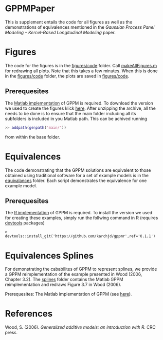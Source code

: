 # GPPMPaper
This is supplement entails the code for all figures as well as the demonstrations of equivalences mentioned in the *Gaussian Process Panel Modeling – Kernel-Based Longitudinal Modeling* paper. 


# Figures
The code for the figures is in the [figures/code](figures/code) folder. Call [makeAllFigures.m](figures/code/makeAllFigures.m) for redrawing all plots. Note that this takes a few minutes. When this is done in the [figures/code](figures/code) folder, the plots are saved in [figures/code](figures/render).

## <a name="premat"></a> Prerequesites
The [Matlab implementation](https://github.com/karchjd/GPPMM/) of GPPM is required. To download the version we used to create the figures klick [here](https://github.com/karchjd/GPPMM/releases/tag/0.1.0). After unzipping the archive, all the needs to be done is to ensure that the main folder including all its subfolders is included in you Matlab path. This can be achived running

```matlab
>> addpath(genpath('main/'))
```

from within the base folder.


# Equivalences
The code demonstrating that the GPPM solutions are equivalent to those obtained using traditional software for a set of example models is in the [equivalances](equivalences) folder. Each script demonstrates the equivalence for one example model.

## Prerequesites
The [R implementation](https://github.com/karchjd/gppmr/) of GPPM is required. To install the version we used for creating these examples, simply run the follwing command in R (requires [devtools](https://cran.r-project.org/web/packages/devtools/index.html) packages)

```re
> devtools::install_git('https://github.com/karchjd/gppmr',ref='0.1.1')
```

# Equivalences Splines
For demonstrating the cababilites of GPPM to represent splines, we provide a GPPM reimplementation of the example presented in Wood (2006, Chapter 3.2). The [splines](splines) folder contains the Matlab GPPM reimplementation and redraws Figure 3.7 in Wood (2006).

Prerequesites: The Matlab implementation of GPPM (see [here](#premat)).

# References
Wood, S. (2006). *Generalized additive models: an introduction with R*. CRC press.
